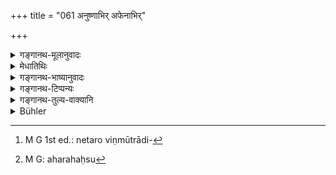 +++
title = "061 अनुष्णाभिर् अफेनाभिर्"

+++

<details><summary>गङ्गानथ-मूलानुवादः</summary>

One who knows his duties, when desiring cleanliness, should always sip, through the proper receptacle, water which is neither hot nor frothy,—in solitude, with his face towards the North or the East.—(61)
</details>

<details><summary>मेधातिथिः</summary>

**उष्ण**शब्दः क्वाथोपलक्षणार्थः । तथा हि पट्ःयते- "अशृताभिर् अद्भिः" इति । एवं च ग्रीष्मोष्मतप्ताः स्वभावोष्णाश् च न प्रतिषिध्यन्ते । **फेन**ग्रहणं बुद्बुदानाम् अपि प्रदर्शनार्थम् । पठितं च "हीनाभिः फेनबुद्बुदैः" (य्ध् १.२०) इति । **तीर्थेन धर्मविद्** इति वृत्तपूरणम् एव । शौचम् आप्तुम् इच्छुः **शौचेप्सुः** । शुद्धिकाम इत्य् अर्थः । नान्यथा शुद्धो भवति । **सर्वदा** । न प्रकरणाद् भोजन एव । किं तर्हि, न रेतोविण्मूत्रादिशुद्धिष्व्[^२१७] अपि । अपां भक्षणे कर्मत्वात् तृतीयानिर्देशः, न भक्षमाणानाम् एवायं धर्मः, अपि तु कारणभूतानाम् अपि पादाभ्युक्षणादौ । वयं तु ब्रूमो भक्षणे ऽपि करणम् एवापो न हि तासाम् आचमनं संस्कारः । **एकान्ते** शुचौ देशे । एकान्तो हि जनैर् अनाकीर्णः प्रायेण शुचिर् भवति ।


[^२१७]:
     M G 1st ed.: netaro viṇmūtrādi-

- **प्रगुदङ्मुखः** । मुखशब्दः प्रत्येकम् अभिसंबध्यते । "प्राङ्मुख उदङ्मुखो वा " एवं हि गौतमेन पठितम् (ग्ध् १.३५) । विग्रहश् चैवं कर्तव्यः प्रागुदङ्मुखम् अस्येति । नायं द्वंद्वगर्भो बहुव्रीहिः, अपि तु बहुव्रीहिर् एव । द्वंद्वगर्भतायां समाहारे समासान्तेनाकारेण भवितव्यम् । इतरेतरयोगो ऽपि नैव । न हि युगपद् उभयदिङ्मुखता संभवति । तत्र कश्चिद् आचमनभागः प्राङ्मुखेन कर्तव्यः कश्चिद् उदङ्मुखेनेत्य् आपतति, न चैकदेश आचमनम् । न च दिगर्थ उपादेयो येन परस्परापेक्षे संबध्येयाताम् । नापि दक्षिणपूर्वादिवत् प्रागुदक्शब्दो ऽपराजिताया दिशो वाचकत्वेन् प्रसिद्धो येन दिक्समासबहुव्रीहिर् ज्ञायते । तस्मान् नायं वृत्त्यन्तरगर्भो बहुव्रीहिः । अतो विकल्पः । उदाहृतं च स्मृत्यन्तरे- "प्राङ्मुख उदङ्मुखो वा शौचम् आरभेत" इति (ग्ध् १.३५) । यथा "बृहद्रथन्तरसाम षडहे" इति केषुचिद् अहःसु[^२१८] बृहत् केषुचिद् रथन्तरम्, न त्व् एकस्मिन्न् अहनि समस्तोभयसामत्वम् । २.६१ ॥


[^२१८]:
     M G: aharahaḥsu

_उक्तम् आचमनं तीर्थेनापां भक्षणम् । परिमाणं तु नोक्तम् । अतस् तद् अवधारणार्थम् आह ।_
</details>

<details><summary>गङ्गानथ-भाष्यानुवादः</summary>

‘*Hot*’ hero stands for boiled; elsewhere we read that the sipping should be done ‘with unboiled water.’ So that the prohibition docs not apply to such water as is naturally hot, or has imbibed the beat of the hot atmosphere.

‘*Froth*’ is meant to include ‘bubbles’ also, as elsewhere we read that ‘the water should be free from froth and bubbles.’

The terms ‘*through* *the proper receptacle*’ and ‘*one who knows his duties*’ have been added only for the purpose of filling up the metre.

‘*Desiring cleanliness*’—seeking to attain cleanliness, *i.e*., purity. The sense is that without the sipping of water he can never be clean.

‘*Always*’—*i.e*., not only at the timo of eating, as would seem implied by the fact of the rule occurring in the section on ‘eating,’—but also at other times, when, for instance, one seeks cleanliness after passing urine or stool, etc.

Though ‘water’ is the object of the act of *sipping*, yet it is put in the Instrumental Case, with a view to indicate that what is prescribed is meant to be applicable not only to the water that is sipped but also to that which forms the instrument in such acts as the washing of the feet and the like. What we hold is that in the act of *sipping* also the water is only the ‘instrument’; specially as the *sipping* does not constitute the sanctification of the water (in which case alone the water could be the ‘object’).

‘*In solitude*’—*i.e*., in a clean place; a solitary place, being uncrowded by people, is generally clean.

‘*With his face towards the North or the East*’;—the term ‘face’ is to be construed along with each of the two terms (‘East’ and ‘North’); as Gauṭama (1.35) says that ‘the man should face either the North or the East.’ The compound should be expounded as ‘he who has his face towards the North, East’; the compound being a pure *Bahuvrīhi*, not a Bahuvrīhi containing another copulative compound *\[i.e*., we cannot expound the compound as ‘North *and* East,’ and then compound this with the term ‘*mukha*,’ the sense in this case being ‘one having his face towards the
*North and the East*’\]. If wo made tho Bahuvrīhi contain a copulative
compound, then if the compound ‘*prāṅudak*’ were taken as an aggregative copulative, it should have an additional ‘*a*’ at the end; nor could it be taken as a segregative copulative. Further, it is not possible for the man to face both the North and the East at one and the same time; for in that case, the rule would mean that one part of the *sipping* should be done with face towards the North, and another part of it with face towards the East; and this would mean that the sipping is not done at one place. Then again, the directions mentioned do not form the principal factor in the predicate of the sentence, which alone could justify their being taken reciprocally; nor does the term ‘*prāṅudak*’ from a well-known name of the North-East quarter, in the manner in which ‘*dakṣina-* *pūrva*’ does of the South-East quarter; hence there can be no justification for the compound being taken as a containing another compound name of a particular quarter, *\[i.e*., we cannot take ‘*prāṅudak*’ as the name of the North-East quarter and then compound it with ‘*mukha*’\]. For these reasons the. compound cannot be taken as a ‘*Bahuvrīhi*’ containing within itself another compound. From all this it follows that *option*, is meant; as is clearly laid down in another
*Smṛti*—‘Acts of cleanliness should be begun with

face towards the North *or* the East’ (*Gauṭama* 1.35). This option is just like the option that we have in the case of the Sāman to be sung at the *Ṣaḍoha* sacrifice, where the injunction being in the form that ‘the
*Bṛhadrathantara* Sāman should be sung,’ what is actually done is that
on some days of the sacrifice (which lasts for six days) they sing the ‘*Bṛhat*’ while on other the ‘*Rathantara*’ *Sāman*; and never on any one day do they ever sing both the *Sāmans*.—(61)

The ‘sipping,’ as consisting of the drinking of water, has been prescribed; but the exact quantity of the water to be sipped has not yet been laid down. Hence the Text now proceeds to define the precise measure (of the water to be sipped):—
</details>

<details><summary>गङ्गानथ-टिप्पन्यः</summary>

This verse is quoted in *Vīramitrodaya* (Āhnika, p. 66), where it is
explained that what the epithet ‘*anuṣṇabhiḥ*’ means is that the water
should *not be heated by fire*, as is distinctly stated by Viṣṇu;—again
on page 77, where it is stated to be the injunction of *ācamana* in
general, for all the three castes;—also on page 79, where it is added
that ‘*ekānte*’ means *not crowded*,—where alone the mind can be calm
and collected,—as is laid down by Viṣṇu.

On the tern ‘*prāgudaṅmukhaḥ*,’ this work has the following note,
criticising Medhātithi’s explanation:—“The term *prāgudaṅmukhaḥ* must
mean the *north-east quarter*, on the strength of the declaration of
Hārīta; and in the Śruti also we see the term used in the sense of the
*north-east*—*e. g*. in the passage referring to the branch of the
*Palāśa* tree—

‘*Prāchīmāharati*, *udīchīmāharati*, *prāgudīchīmāharati*’ and also in
*Kātyāyanasūtra*, where it is said—‘*prāgudakpravaṇam devayajanam*,’
where the term ‘*prāgudak*’ stands for the north-east. For these reasons
the assertion of Medhātithi—that ‘the term *prāgudak* being never found
used in the sense of north-east, it should not be explained as
such,’—must be disregarded. Medhātithi has explained the compound
*prāguduṅmukhaḥ* as a Bahuvrīhi compound composed of three terms,
whereby the meaning comes to be that the man must face the East or the
North.”

The writer has conveniently ignored Medhātithi’s reference to Gautama
1.35, in support of his interpretation.

The second half of the verse is quoted in *Śuddhi-kaumudī* (p. 339);—and
in *Hemādri* (Śrāddha, p. 983), which notes that ‘*anuṣṇābhiḥ*’ is meant
to prohibit the water heated by fire.
</details>

<details><summary>गङ्गानथ-तुल्य-वाक्यानि</summary>

*Bodhāyanā-Dharmasūtra*, 1. 5. 14.—‘Water-sipping should never be done
with the lingers, nor with such water as has hubbies or foam, is
brackish or saltish, or muddy, or discoloured, or foul-smelling.’

*Baudhāyana* (Vīra-Āhnika, p. 71).—‘Sipping should not be done with
water left over after washing the feet; or if this has to be done, it
should be done after pouring out some of the water on the ground.’

*Āpastamba-Dharmasūtra*, 5. 15. 4-7.—‘Water should not bo sipped out of
rain-showers; nor out of cavities in the Earth; nor with warm water,
without reason.’ \[‘Reason’ such as sickness.\] \[Hut according to
Vaśiṣṭha, if the cavity contained water enough for satisfying the cow,
which is not unclean, then, it may be used.\]

*Vaśiṣṭha-Smṛti*, 3. 36.—‘Sipping should not be done with water with bad
colour, bad smell or bad taste, or that proceeding from an unclean
source.’

*Viṣṇu-Smṛti*, 62. 5.—‘Seated in a clean place, with arms between the
knees, facing the East or the North, with happy and concentrated mind,
he should sip water, which is not fire-heated, which is free from foam,
which has not been brought by the Śūdra, and which is not brackish.’

*Yājñavalkya*, 1.20.—‘With water in its natural condition, free from
bubbles and foam.’

*Gobhila-Gṛhyasūtra*, 1.2.22-23.—‘With water, not hot, nor with
bubbles.’

*Śaṅkha* (Vīra-Āhnika, p. 66).—‘With water pulled out, which is free
from bubbles and foam, not heated by fire, nor brackish.’

*Gautama and Śaṅkha-Likhita* (Do., p. 67).—‘Not with water fetched by a
Śūdra or an unclean person or by one hand.’ *Kūrmapurāṇa* (Do.).—‘With
water which is not brackish and which has not been fetched by a Śūdra or
by an unclean person; nor with water brought with one hand.’

*Saṃvarta* (Do.).—‘Never with water offered by a Śūdra or an unclean
person, or with one hand.’

*Śaṅkha-Likhita* (Do., p. 68).—‘With water pulled out, purified,
examined, not brackish, nor heated, nor with foam and bubbles.’

*Pracetas* (Do., p. 69).—‘One should twice, thrice or four times sip
water, without making any sound, which is not hot, nor with foam, which
has been purified by cloth and by the eve,—reaching the heart.’

*Hārīta* (Do., p. 70).—‘Nor with water which has not been looked into,
which is hot or unclean; discoloured or foul-smelling or foamy.’

*Parāśara* (Do., p. 71).—‘Sipping should not be done with water fetched
by a Śūdra, or with one hand, or by one who has not kept the
observances, or by an unknown person.’

*Yama* (Parāśaramādhava, p. 222).—‘It has been declared that at night,
the wise men may be purified by even such water as has not been looked
into; as also for sick men.’
</details>

<details><summary>Bühler</summary>

061	He who knows the sacred law and seeks purity shall always perform the rite of sipping with water neither hot nor frothy, with the (prescribed) tirtha, in a lonely place, and turning to the east or to the north.
</details>
